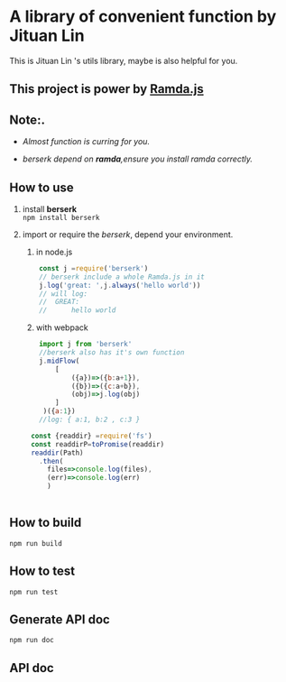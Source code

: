 # A library of convenient function by Jituan Lin
 
This is Jituan Lin 's utils library, maybe is also helpful for you.

## This project is power by [**Ramda.js**](http://ramdajs.com/)

## Note:.
- *Almost function is curring for you.*

- *berserk depend on **ramda**,ensure you install ramda correctly.*

## How to use

1. install **berserk** <br>
    `npm install berserk`

2. import or require the *berserk*, depend your environment.

	1. in node.js
	
	```js
		const j =require('berserk')
	    // berserk include a whole Ramda.js in it
		j.log('great: ',j.always('hello world'))
	    // will log:
	    //  GREAT:
	    //      hello world
	```
	2. with webpack 
	
	```js
	    import j from 'berserk'
        //berserk also has it's own function
	    j.midFlow(
    	    [
   	    	    ({a})=>({b:a+1}),
   	    	    ({b})=>({c:a+b}),
  	    	    (obj)=>j.log(obj)
   	        ]
         )({a:1})
        //log: { a:1, b:2 , c:3 }
	```
	
	```js
      const {readdir} =require('fs')
      const readdirP=toPromise(readdir)
      readdir(Path)
        .then(
          files=>console.log(files),
          (err)=>console.log(err)
          )
  
    ```
	
## How to build

`npm run build`

## How to test

`npm run test`

## Generate API doc

`npm run doc`

## API doc
